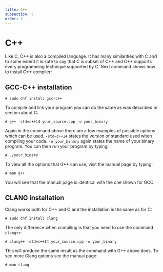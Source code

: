 ```yaml
---
title: C++
subsection: c
order: 2
---
```


# C++

Like C, C++ is also a compiled language. It has many similarities with C and to some extent it is safe to say that C is
subset of C++ and C++ supports every programming technique supported by C. Next command shows how to install C++ compiler:

## GCC-C++ installation

```
# sudo dnf install gcc-c++
```

To compile and link your program you can do the same as was described in section about C:

```
# g++ -std=c++14 your_source.cpp -o your_binary
```

Again in the command above there are a few examples of possible options which can be used.
`-std=c++14` states the version of standard used when compiling your code. `-o your_binary` again states the name of your binary program.
You can then run your program by typing:

```
# ./your_binary
```

To view all the options that G++ can use, visit the manual page by typing:

```
# man g++
```

You will see that the manual page is identical with the one shown for GCC.

## CLANG installation

Clang works both for C++ and C and the installation is the same as for C:

```
# sudo dnf install clang
```

The only difference when compiling is that you need to use the command `clang++`:

```
# clang++ -std=c++14 your_source.cpp -o your_binary
```

This will produce the same result as the command with G++ above does. To see more Clang options see the manual page:

```
# man clang
```
